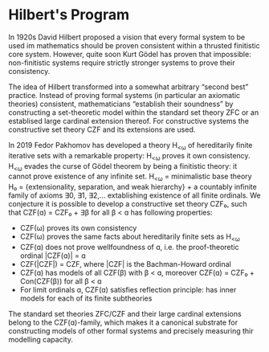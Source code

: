 Hilbert's Program
=================

In 1920s David Hilbert proposed a vision that every formal system to be used im mathematics should be proven consistent within a thrusted finitistic core system. However, quite soon Kurt Gödel has proven that impossible: non-finitistic systems require strictly stronger systems to prove their consistency.

The idea of Hilbert transformed into a somewhat arbitrary “second best” practice. Instead of proving formal systems (in particular an axiomatic theories) consistent, mathematicians “establish their soundness” by constructing a set-theoretic model within the standard set theory ZFC or an establised large cardinal extension thereof. For constructive systems the constructive set theory CZF and its extensions are used. 

In 2019 Fedor Pakhomov has developed a theory H<sub><ω</sub> of hereditarily finite iterative sets with a remarkable property: H<sub><ω</sub> proves it own consistency. H<sub><ω</sub> evades the curse of Gödel theorem by being a finitistic theory: it cannot prove existence of any infinite set.
H<sub><ω</sub> = minimalistic base theory H₀ = {extensionality, separation, and weak hierarchy} + a countably infinite family of axioms ∃0, ∃1, ∃2,... extablishing existence of all finite ordinals. We conjecture it is possible to develop a constructive set theory CZF₀, such that CZF(ɑ) = CZF₀ + ∃β for all β < ɑ has following properties:
- CZF(ω) proves its own consistency
- CZF(ω) proves the same facts about hereditarily finite sets as H<sub><ω</sub>
- CZF(ɑ) does not prove wellfoundness of ɑ, i.e. the proof-theoretic ordinal |CZF(ɑ)| = ɑ
- CZF(|CZF|) = CZF, where |CZF| is the Bachman-Howard ordinal
- CZF(ɑ) has models of all CZF(β) with β < ɑ, moreover CZF(ɑ) = CZF₀ + Con(CZF(β)) for all β < ɑ
- For limit ordinals ɑ, CZF(ɑ) satisfies reflection principle: has inner models for each of its finite subtheories

The standard set theories ZFC/CZF and their large cardinal extensions belong to the CZF(ɑ)-family, which makes it a canonical substrate for constructing models of other formal systems and precisely measuring thir modelling capacity.
